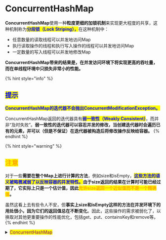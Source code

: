 # ConcurrentHashMap

**ConcurrentHashMap**使用一种**粒度更细的加锁机制**来实现更大程度的共享，这种机制称为<mark style="color:blue;">**分段锁（Lock Striping），**</mark>在这种机制中：

* 任意数量的读取线程可以并发地访问Map
* 执行读取操作的线程和执行写入操作的线程可以并发地访问Map
* 一定数量的写入线程可以并发地修改Map

**ConcurrentHashMap带来的结果是，在并发访问环境下将实现更高的吞吐量，而在单线程环境中只损失非常小的性能。**

{% hint style="info" %}
## <mark style="color:blue;">提示</mark>

<mark style="color:blue;">**ConcurrentHashMap的迭代器不会抛出ConcurrentModificationException。**</mark>

ConcurrentHashMap返回的迭代器具有<mark style="color:blue;">**弱一致性（Weakly Consistent）**</mark>，而并非“及时失败”。**弱一致性的迭代器可以容忍并发的修改，当创建迭代器时会遍历已有的元素，并可以（但是不保证）在迭代器被构造后将修改操作反映给容器。**
{% endhint %}

{% hint style="warning" %}
## <mark style="color:orange;">注意</mark>

对于一些**需要在整个Map上进行计算的方法**，例如size和isEmpty，<mark style="color:blue;">**这些方法的语义被略微减弱了以反映容器的并发特性。**</mark>**由于size返回的结果在计算时可能已经过期了，它实际上只是一个估计值，因此**<mark style="color:orange;">**允许size返回一个近似值而不是一个精确值**</mark>**。**

虽然这看上去有些令人不安，但**事实上size和isEmpty这样的方法在并发环境下的用处很小，因为它们的返回值总在不断变化**。因此，这些操作的需求被弱化了，以换取对其他更重要操作的性能优化，包括get、put、containsKey和remove等。
{% endhint %}

<details>

<summary><mark style="color:purple;">ConcurrentHashMap</mark></summary>

<pre class="language-java"><code class="lang-java"><strong>    // volatile 和 final 用于保证可见性
</strong><strong>    volatile Node&#x3C;K,V>[] table;
</strong><strong>    
</strong><strong>    static class Node&#x3C;K,V> implements Map.Entry&#x3C;K,V> {
</strong>        final int hash;
        final K key;
        volatile V val;
        volatile Node&#x3C;K,V> next;
        ...    
    }
    
    // get 方法未使用锁
    public V get(Object key) {
        Node&#x3C;K,V>[] tab; 
        Node&#x3C;K,V> e, p; 
        int n, eh; 
        K ek;
        int h = spread(key.hashCode());
        if ((tab = table) != null &#x26;&#x26; (n = tab.length) > 0 &#x26;&#x26;
            (e = tabAt(tab, (n - 1) &#x26; h)) != null) {
            if ((eh = e.hash) == h) {
                if ((ek = e.key) == key || (ek != null &#x26;&#x26; key.equals(ek)))
                    return e.val;
            }
            else if (eh &#x3C; 0)
                return (p = e.find(h, key)) != null ? p.val : null;
            while ((e = e.next) != null) {
                if (e.hash == h &#x26;&#x26;
                    ((ek = e.key) == key || (ek != null &#x26;&#x26; key.equals(ek))))
                    return e.val;
            }
        }
        return null;
    }
</code></pre>

<pre class="language-java" data-overflow="wrap"><code class="lang-java">
<strong>    public V put(K key, V value) {
</strong>        return putVal(key, value, false);
    }
    
    /**
     * 在 putVal 方法中使用了两种同步机制：
     *    1. CAS：使用 CAS 在 Node 数组中增加节点
     *    2. 分段锁：每一个哈希桶中的列表，都使用头节点作为锁对象
     */
    final V putVal(K key, V value, boolean onlyIfAbsent) {
        ...
        for (Node&#x3C;K,V>[] tab = table;;) {
            ...
            else if ((f = tabAt(tab, i = (n - 1) &#x26; hash)) == null) {
                if (casTabAt(tab, i, null, new Node&#x3C;K,V>(hash, key, value)))
                    break;           // no lock when adding to empty bin
            }
            ...
            else {
                V oldVal = null;
                synchronized (f) {
                   ...
                }
                ...
            }
        }
        addCount(1L, binCount);
        return null;
    }
</code></pre>

<pre class="language-java"><code class="lang-java"><strong>    public int size() {
</strong>        long n = sumCount();
        return ((n &#x3C; 0L) ? 0 :
                (n > (long)Integer.MAX_VALUE) ? Integer.MAX_VALUE :
                (int)n);
    }
    
    final long sumCount() {
        CounterCell[] cs = counterCells;
        long sum = baseCount;
        if (cs != null) {
            for (CounterCell c : cs)
                if (c != null)
                    sum += c.value;
        }
        return sum;
    }
    
    /**
     * A padded cell for distributing counts.  Adapted from LongAdder
     * and Striped64.  See their internal docs for explanation.
     */
    @jdk.internal.vm.annotation.Contended static final class CounterCell {
        volatile long value;
        CounterCell(long x) { value = x; }
    }
</code></pre>

</details>
